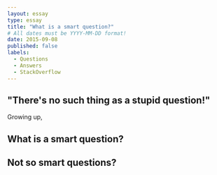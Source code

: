 ```yaml
---
layout: essay
type: essay
title: "What is a smart question?"
# All dates must be YYYY-MM-DD format!
date: 2015-09-08
published: false
labels:
  - Questions
  - Answers
  - StackOverflow
---
```


## "There's no such thing as a stupid question!"

Growing up, 


## What is a smart question? 




## Not so smart questions? 
